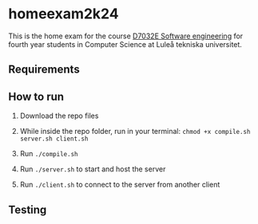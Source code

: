 # homeexam2k24

This is the home exam for the course [D7032E Software engineering](https://www.ltu.se/utbildning/kurs/d70/d7032e-programvaruteknik) for fourth year students in Computer Science at Luleå tekniska universitet.

## Requirements

## How to run

1. Download the repo files

2. While inside the repo folder, run in your terminal:
```chmod +x compile.sh server.sh client.sh```

3. Run ```./compile.sh``` 

4. Run ```./server.sh``` to start and host the server

5. Run ```./client.sh``` to connect to the server from another client

## Testing


